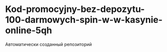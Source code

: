 # Kod-promocyjny-bez-depozytu-100-darmowych-spin-w-w-kasynie-online-5qh
Автоматически созданный репозиторий
